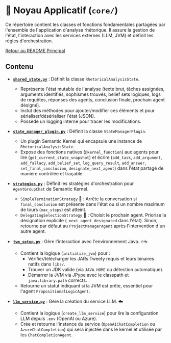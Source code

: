 # 🧱 Noyau Applicatif (`core/`)

Ce répertoire contient les classes et fonctions fondamentales partagées par l'ensemble de l'application d'analyse rhétorique. Il assure la gestion de l'état, l'interaction avec les services externes (LLM, JVM) et définit les règles d'orchestration.

[Retour au README Principal](../README.md)

## Contenu

* **[`shared_state.py`](./shared_state.py)** : Définit la classe `RhetoricalAnalysisState`.
    * Représente l'état mutable de l'analyse (texte brut, tâches assignées, arguments identifiés, sophismes trouvés, belief sets logiques, logs de requêtes, réponses des agents, conclusion finale, prochain agent désigné).
    * Inclut des méthodes pour ajouter/modifier ces éléments et pour sérialiser/désérialiser l'état (JSON).
    * Possède un logging interne pour tracer les modifications.

* **[`state_manager_plugin.py`](./state_manager_plugin.py)** : Définit la classe `StateManagerPlugin`.
    * Un plugin Semantic Kernel qui encapsule une instance de `RhetoricalAnalysisState`.
    * Expose des fonctions natives (`@kernel_function`) aux agents pour lire (`get_current_state_snapshot`) et écrire (`add_task`, `add_argument`, `add_fallacy`, `add_belief_set`, `log_query_result`, `add_answer`, `set_final_conclusion`, `designate_next_agent`) dans l'état partagé de manière contrôlée et traçable.

* **[`strategies.py`](./strategies.py)** : Définit les stratégies d'orchestration pour `AgentGroupChat` de Semantic Kernel.
    * `SimpleTerminationStrategy` 🚦 : Arrête la conversation si `final_conclusion` est présente dans l'état ou si un nombre maximum de tours (`max_steps`) est atteint.
    * `DelegatingSelectionStrategy` 🔀 : Choisit le prochain agent. Priorise la désignation explicite (`_next_agent_designated` dans l'état). Sinon, retourne par défaut au `ProjectManagerAgent` après l'intervention d'un autre agent.

* **[`jvm_setup.py`](./jvm_setup.py)** : Gère l'interaction avec l'environnement Java. 🔥☕
    * Contient la logique (`initialize_jvm`) pour :
        * Vérifier/télécharger les JARs Tweety requis et leurs binaires natifs dans `libs/`.
        * Trouver un JDK valide (via `JAVA_HOME` ou détection automatique).
        * Démarrer la JVM via JPype avec le classpath et `java.library.path` corrects.
    * Retourne un statut indiquant si la JVM est prête, essentiel pour l'agent `PropositionalLogicAgent`.

* **[`llm_service.py`](./llm_service.py)** : Gère la création du service LLM. ☁️
    * Contient la logique (`create_llm_service`) pour lire la configuration LLM depuis `.env` (OpenAI ou Azure).
    * Crée et retourne l'instance du service (`OpenAIChatCompletion` ou `AzureChatCompletion`) qui sera injectée dans le kernel et utilisée par les `ChatCompletionAgent`.